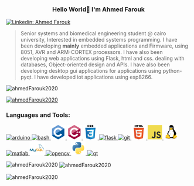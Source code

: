 <h3 align="center"> Hello World👋 I'm Ahmed Farouk</h3>

<!--
<h3 align="center"> Interested in Embedded SW, OS, Backend and ML </h3>
## 🚀 Languages and Tools:
# Programming Languages
* C 
* C++
* Python
* RTOS
* 
-->
<!--
**ahmedFarouk2020/ahmedFarouk2020** is a ✨ _special_ ✨ repository because its `README.md` (this file) appears on your GitHub profile.

Here are some ideas to get you started:

- 🔭 I’m currently working on ...
- 🌱 I’m currently learning ...
- 👯 I’m looking to collaborate on ...
- 🤔 I’m looking for help with ...
- 💬 Ask me about ...
- 📫 How to reach me: ...
- 😄 Pronouns: ...
- ⚡ Fun fact: ...
<h3 align="center"> Software Developer </h3>
-->


[![Linkedin: Ahmed Farouk](https://img.shields.io/badge/-Ahmed_Farouk-blue?style=flat-square&logo=Linkedin&logoColor=white&link=https://www.linkedin.com/in/ahmed-farouk-77804b213/)](https://www.linkedin.com/in/ahmed-farouk-77804b213/)

> Senior systems and biomedical engineering student @ cairo university, Interested in embedded systems programming.
> I have been developing **mainly** embedded applications and Firmware, using 8051, AVR and ARM-CORTEX processors.
> I have also been developing web applications using Flask, html and css. dealing with databases, Object-oriented design and APIs.
> I have also been developing desktop gui applications for applications using python-pyqt.
> I have developed iot applications using esp8266.

<p align="left"> <img src="https://komarev.com/ghpvc/?username=ahmedFarouk2020&label=Profile%20views&color=0e75b6&style=flat" alt="ahmedFarouk2020" /> </p>

<p align="left"> <a href="https://github.com/ryo-ma/github-profile-trophy"><img src="https://github-profile-trophy.vercel.app/?username=ahmedFarouk2020" alt="ahmedFarouk2020" /></a> </p>


<h3 align="left">Languages and Tools:</h3>
<p align="left"> <a href="https://www.arduino.cc/" target="_blank"> <img src="https://cdn.worldvectorlogo.com/logos/arduino-1.svg" alt="arduino" width="40" height="40"/> </a> <a href="https://www.gnu.org/software/bash/" target="_blank"> <img src="https://www.vectorlogo.zone/logos/gnu_bash/gnu_bash-icon.svg" alt="bash" width="40" height="40"/> </a> <a href="https://www.cprogramming.com/" target="_blank"> <img src="https://raw.githubusercontent.com/devicons/devicon/master/icons/c/c-original.svg" alt="c" width="40" height="40"/> </a> <a href="https://www.w3schools.com/cpp/" target="_blank"> <img src="https://raw.githubusercontent.com/devicons/devicon/master/icons/cplusplus/cplusplus-original.svg" alt="cplusplus" width="40" height="40"/> </a> <a href="https://www.w3schools.com/css/" target="_blank"> <img src="https://raw.githubusercontent.com/devicons/devicon/master/icons/css3/css3-original-wordmark.svg" alt="css3" width="40" height="40"/> </a> <a href="https://flask.palletsprojects.com/" target="_blank"> <img src="https://www.vectorlogo.zone/logos/pocoo_flask/pocoo_flask-icon.svg" alt="flask" width="40" height="40"/> </a> <a href="https://git-scm.com/" target="_blank"> <img src="https://www.vectorlogo.zone/logos/git-scm/git-scm-icon.svg" alt="git" width="40" height="40"/> </a> <a href="https://www.w3.org/html/" target="_blank"> <img src="https://raw.githubusercontent.com/devicons/devicon/master/icons/html5/html5-original-wordmark.svg" alt="html5" width="40" height="40"/> </a> <a href="https://developer.mozilla.org/en-US/docs/Web/JavaScript" target="_blank"> <img src="https://raw.githubusercontent.com/devicons/devicon/master/icons/javascript/javascript-original.svg" alt="javascript" width="40" height="40"/> </a> <a href="https://www.linux.org/" target="_blank"> <img src="https://raw.githubusercontent.com/devicons/devicon/master/icons/linux/linux-original.svg" alt="linux" width="40" height="40"/> </a> <a href="https://www.mathworks.com/" target="_blank"> <img src="https://upload.wikimedia.org/wikipedia/commons/2/21/Matlab_Logo.png" alt="matlab" width="40" height="40"/> </a> <a href="https://www.mysql.com/" target="_blank"> <img src="https://raw.githubusercontent.com/devicons/devicon/master/icons/mysql/mysql-original-wordmark.svg" alt="mysql" width="40" height="40"/> </a> <a href="https://opencv.org/" target="_blank"> <img src="https://www.vectorlogo.zone/logos/opencv/opencv-icon.svg" alt="opencv" width="40" height="40"/> </a> <a href="https://www.python.org" target="_blank"> <img src="https://raw.githubusercontent.com/devicons/devicon/master/icons/python/python-original.svg" alt="python" width="40" height="40"/> </a> <a href="https://www.qt.io/" target="_blank"> <img src="https://upload.wikimedia.org/wikipedia/commons/0/0b/Qt_logo_2016.svg" alt="qt" width="40" height="40"/> </a> </p>

<p><img align="left" src="https://github-readme-stats.vercel.app/api/top-langs?username=ahmedFarouk2020&show_icons=true&locale=en&layout=compact" alt="ahmedFarouk2020" /></p>

<p>&nbsp;<img align="center" src="https://github-readme-stats.vercel.app/api?username=ahmedFarouk2020&show_icons=true&locale=en" alt="ahmedFarouk2020" /></p>

<p><img align="center" src="https://github-readme-streak-stats.herokuapp.com/?user=ahmedFarouk2020&" alt="ahmedFarouk2020" /></p>

